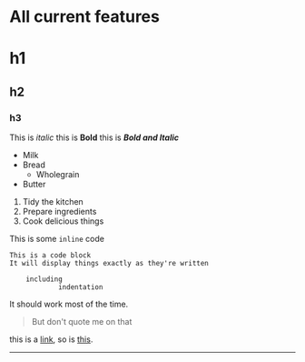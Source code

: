 # All current features

# h1

## h2

### h3

This is _italic_ this is **Bold** this is **_Bold and Italic_**

- Milk
- Bread
  - Wholegrain
- Butter

1. Tidy the kitchen
2. Prepare ingredients
3. Cook delicious things

This is some `inline` code

```
This is a code block
It will display things exactly as they're written

    including
            indentation
```

It should work most of the time.

> But don't quote me on that

this is a [link](http://www.google.com), so is [this](http://www.youtube.com).

---
